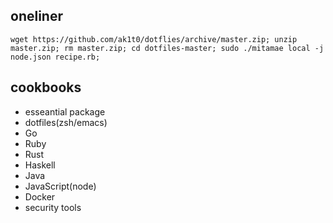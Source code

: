 ## oneliner
`wget https://github.com/ak1t0/dotflies/archive/master.zip; unzip master.zip; rm master.zip; cd dotfiles-master; sudo ./mitamae local -j node.json recipe.rb;`

## cookbooks
- esseantial package
- dotfiles(zsh/emacs)
- Go
- Ruby
- Rust
- Haskell
- Java
- JavaScript(node)
- Docker
- security tools

